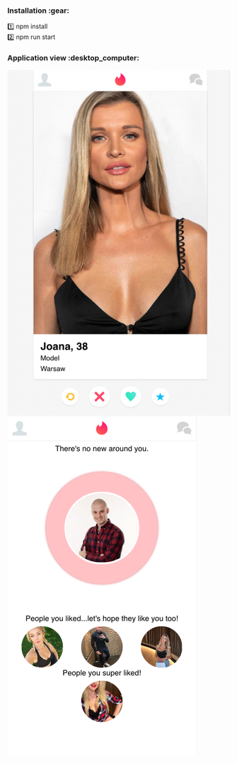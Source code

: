 <h3 align="left">Installation :gear:</h3>

:one: npm install <br>
:two: npm run start <br>

<h3 align="left">Application view :desktop_computer:</h3>

<img src='/public/images/appScreen/appscreen2.jpg'/>
<img src='/public/images/appScreen/appscreen1.jpg'/>